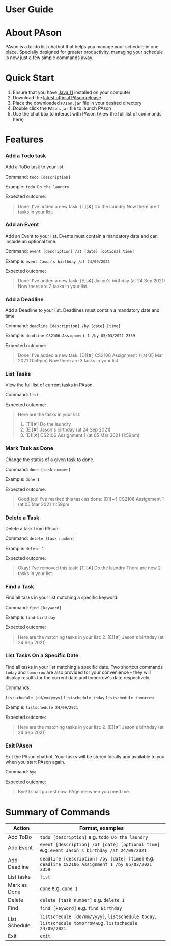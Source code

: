 
# User Guide

# About PAson 
PAson is a to-do list chatbot that helps you manage your schedule in one place. Specially designed for greater productivity, managing your schedule is now just a few simple commands away.

# Quick Start
1. Ensure that you have [Java 11](https://www.oracle.com/sg/java/technologies/javase-jdk11-downloads.html) installed on your computer
2. Download the [latest official PAson release](https://github.com/jasaaanlim/ip/releases)
3. Place the downloaded `PAson.jar` file in your desired directory
4. Double click the `PAson.jar` file to launch PAson
5. Use the chat box to interact with PAson (View the full list of commands here)

# Features
### Add a Todo task
Add a ToDo task to your list.

Command:
`todo [description]`

Example:
`todo Do the laundry`

Expected outcome:
>Done! I've added a new task:
    [T][✘] Do the laundry
    Now there are 1 tasks in your list.

### Add an Event
Add an Event to your list. Events must contain a mandatory date and can include an optional time.

Command:
`event [description] /at [date] [optional time]`

Example:
`event Jason's birthday /at 24/09/2021`

Expected outcome:
>Done! I've added a new task:
    [E][✘] Jason's birthday (at 24 Sep 2021)
    Now there are 2 tasks in your list.


### Add a Deadline
Add a Deadline to your list. Deadlines must contain a mandatory date and time.

Command:
`deadline [description] /by [date] [time]`

Example:
`deadline CS2106 Assignment 1 /by 05/03/2021 2359`

Expected outcome:
>Done! I've added a new task:
    [D][✘] CS2106 Assignment 1 (at 05 Mar 2021 11:59pm)
    Now there are 3 tasks in your list.


### List Tasks
View the full list of current tasks in PAson.

Command:
`list`

Expected outcome:
> Here are the tasks in your list:
> 1. [T][✘] Do the laundry
> 2. [E][✘] Jason's birthday (at 24 Sep 2021)
> 3. [D][✘] CS2106 Assignment 1 (at 05 Mar 2021 11:59pm)


### Mark Task as Done
Change the status of a given task to done.

Command:
`done [task number]`

Example:
`done 1`

Expected outcome:
> Good job! I've marked this task as done:
> [D][✓] CS2106 Assignment 1 (at 05 Mar 2021 11:59pm


### Delete a Task
Delete a task from PAson.

Command:
`delete [task number]`

Example:
`delete 1`

Expected outcome:
> Okay! I've removed this task:
> [T][✘] Do the laundry
> There are now 2 tasks in your list.


### Find a Task
Find all tasks in your list matching a specific keyword.

Command:
`find [keyword]`

Example:
`find birthday`

Expected outcome:
> Here are the matching tasks in your list:
> 2. [E][✘] Jason's birthday (at 24 Sep 2021)


### List Tasks On a Specific Date
Find all tasks in your list matching a specific date. Two shortcut commands `today` and `tomorrow` are also provided for your convenience - they will display results for the current date and tomorrow's date respectively.

Commands:

`listschedule [dd/mm/yyyy]`
`listschedule today`
`listschedule tomorrow`

Example:
`listschedule 24/09/2021`

Expected outcome:
> Here are the matching tasks in your list:
> 2. [E][✘] Jason's birthday (at 24 Sep 2021)


### Exit PAson
Exit the PAson chatbot. Your tasks will be stored locally and available to you when you start PAson again.

Command:
`bye`

Expected outcome:
> Bye! I shall go rest now. PAge me when you need me.


# Summary of Commands
Action|Format, examples
------------ | -------------
Add ToDo | `todo [description]` e.g. `todo Do the laundry`
Add Event | `event [description] /at [date] [optional time]` e.g. `event Jason's birthday /at 24/09/2021`
Add Deadline | `deadline [description] /by [date] [time]` e.g. `deadline CS2106 Assignment 1 /by 05/03/2021 2359`
List tasks | `list`
Mark as Done | `done` e.g. `done 1`
Delete | `delete [task number]` e.g. `delete 1`
Find | `find [keyword]` e.g. `find Birthday`
List Schedule | `listschedule [dd/mm/yyyy]`, `listschedule today`, `listschedule tomorrow` e.g. `listschedule 24/09/2021`
Exit | `exit`
